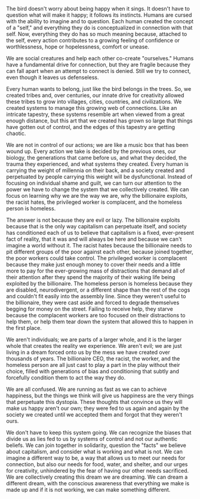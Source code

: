 The bird doesn't worry about being happy when it sings. It doesn't have to question what will make it happy; it follows its instincts. Humans are cursed with the ability to imagine and to question. Each human created the concept of a "self," and everything they do is conceptualized in connection with that self. Now, everything they do has so much meaning because, attached to the self, every action contributes to a growing feeling of confidence or worthlessness, hope or hopelessness, comfort or unease.

We are social creatures and help each other co-create "ourselves." Humans have a fundamental drive for connection, but they are fragile because they can fall apart when an attempt to connect is denied. Still we try to connect, even though it leaves us defenseless.

Every human wants to belong, just like the bird belongs in the trees. So, we created tribes and, over centuries, our innate drive for creativity allowed these tribes to grow into villages, cities, countries, and civilizations. We created systems to manage this growing web of connections. Like an intricate tapestry, these systems resemble art when viewed from a great enough distance, but this art that we created has grown so large that things have gotten out of control, and the edges of this tapestry are getting chaotic.

We are not in control of our actions; we are like a music box that has been wound up. Every action we take is decided by the previous ones, our biology, the generations that came before us, and what they decided, the trauma they experienced, and what systems they created. Every human is carrying the weight of millennia on their back, and a society created and perpetuated by people carrying this weight will be dysfunctional. Instead of focusing on individual shame and guilt, we can turn our attention to the power we have to change the system that we collectively created. We can focus on learning why we are the way we are, why the billionaire exploits, the racist hates, the privileged worker is complacent, and the homeless person is homeless.

The answer is not because they are evil or lazy. The billionaire exploits because that is the only way capitalism can perpetuate itself, and society has conditioned each of us to believe that capitalism is a fixed, ever-present fact of reality, that it was and will always be here and because we can't imagine a world without it. The racist hates because the billionaire needs to pit different groups of the poor against each other, because joined together, the poor workers could take control. The privileged worker is complacent because they make just enough money to cover their needs and a little more to pay for the ever-growing mass of distractions that demand all of their attention after they spend the majority of their waking life being exploited by the billionaire. The homeless person is homeless because they are disabled, neurodivergent, or a different shape than the rest of the cogs and couldn't fit easily into the assembly line. Since they weren't useful to the billionaire, they were cast aside and forced to degrade themselves begging for money on the street. Failing to receive help, they starve because the complacent workers are too focused on their distractions to help them, or help them tear down the system that allowed this to happen in the first place.

We aren't individuals; we are parts of a larger whole, and it is the larger whole that creates the reality we experience. We aren't evil; we are just living in a dream forced onto us by the mess we have created over thousands of years. The billionaire CEO, the racist, the worker, and the homeless person are all just cast to play a part in the play without their choice, filled with generations of bias and conditioning that subtly and forcefully condition them to act the way they do.

We are all confused. We are running as fast as we can to achieve happiness, but the things we think will give us happiness are the very things that perpetuate this dystopia. These thoughts that convince us they will make us happy aren't our own; they were fed to us again and again by the society we created until we accepted them and forgot that they weren't ours.

We don't have to keep this system going. We can recognize the biases that divide us as lies fed to us by systems of control and not our authentic beliefs. We can join together in solidarity, question the "facts" we believe about capitalism, and consider what is working and what is not. We can imagine a different way to be, a way that allows us to meet our needs for connection, but also our needs for food, water, and shelter, and our urges for creativity, unhindered by the fear of having our other needs sacrificed. We are collectively creating this dream we are dreaming. We can dream a different dream, with the conscious awareness that everything we make is made up and if it is not working, we can make something different.
